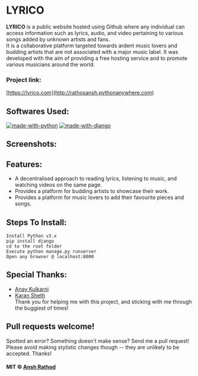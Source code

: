 # LYRICO
**LYRICO** is a public website hosted using Github where any individual can access information such as lyrics, audio, and video pertaining to various songs added by unknown artists and fans.<br>
It is a collaborative platform targeted towards ardent music lovers and budding artists that are not associated with a major music label. It was developed with the aim of providing a free hosting service and to promote various musicians around the world. 
### Project link:
[https://lyrico.com](http://rathosansh.pythonanywhere.com)
## Softwares Used:
[![made-with-python](https://img.shields.io/badge/made%20with-Python-blue)](#)
[![made-with-django](https://img.shields.io/badge/made%20with-Django-blue)](#)
 
## Screenshots:

## Features:
- A decentralised approach to reading lyrics, listening to music, and watching videos on the same page.  
- Provides a platform for budding artists to showcase their work. 
- Provides a platform for music lovers to add their favourite pieces and songs. 

## Steps To Install:
`Install Python v3.x`  
`pip install django`  
`cd to the root folder`  
`Execute python manage.py runserver`  
`Open any browser @ localhost:8000`  

## Special Thanks:
- [Anay Kulkarni](https://github.com/Anay121)
- [Karan Sheth](https://github.com/Korusuke)  
Thank you for helping me with this project, and sticking with me through the buggiest of times!

## Pull requests welcome!

Spotted an error? Something doesn't make sense? Send me a pull request! Please avoid making stylistic changes though -- they are unlikely to be accepted. Thanks!

#### MIT © [Ansh Rathod](https://github.com/anshrathod)
